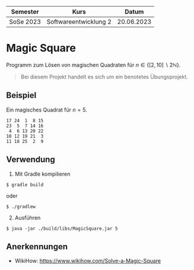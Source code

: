 **Semester**|**Kurs**|**Datum**
-----|-----|-----
SoSe 2023|Softwareentwicklung 2|20.06.2023

# Magic Square
Programm zum Lösen von magischen Quadraten für $n\in\lbrace[2,10]\backslash2\mathbb{N}\rbrace$.

> Bei diesem Projekt handelt es sich um ein benotetes Übungsprojekt.

## Beispiel
Ein magisches Quadrat für $n=5$.

```
17 24  1  8 15 
23  5  7 14 16 
 4  6 13 20 22 
10 12 19 21  3
11 18 25  2  9
```

## Verwendung
1. Mit Gradle kompilieren
```
$ gradle build 
```

oder

```
$ ./gradlew
```

2. Ausführen
```
$ java -jar ./build/libs/MagicSquare.jar 5
```

## Anerkennungen
- WikiHow: https://www.wikihow.com/Solve-a-Magic-Square
